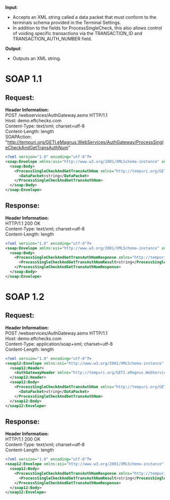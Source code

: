 **Input**:  
- Accepts an XML string called a data packet that must conform to the terminals schema provided in the Terminal Settings.
- In addition to the fields for ProcessSingleCheck, this also allows control of voiding specific transactions via the TRANSACTION_ID and TRANSACTION_AUTH_NUMBER field.
  
**Output**:  
- Outputs an XML string.

# SOAP 1.1
## Request:
**Header Information:**  
POST /webservices/AuthGateway.asmx HTTP/1.1  
Host: demo.eftchecks.com  
Content-Type: text/xml; charset=utf-8  
Content-Length: length  
SOAPAction: "http://tempuri.org/GETI.eMagnus.WebServices/AuthGateway/ProcessSingleCheckAndGetTransAuthNum"


```XML
<?xml version="1.0" encoding="utf-8"?>
<soap:Envelope xmlns:xsi="http://www.w3.org/2001/XMLSchema-instance" xmlns:xsd="http://www.w3.org/2001/XMLSchema" xmlns:soap="http://schemas.xmlsoap.org/soap/envelope/">
  <soap:Body>
    <ProcessSingleCheckAndGetTransAuthNum xmlns="http://tempuri.org/GETI.eMagnus.WebServices/AuthGateway">
      <DataPacket>string</DataPacket>
    </ProcessSingleCheckAndGetTransAuthNum>
  </soap:Body>
</soap:Envelope>
```


## Response:
**Header Information:**  
HTTP/1.1 200 OK  
Content-Type: text/xml; charset=utf-8  
Content-Length: length  

```XML
<?xml version="1.0" encoding="utf-8"?>
<soap:Envelope xmlns:xsi="http://www.w3.org/2001/XMLSchema-instance" xmlns:xsd="http://www.w3.org/2001/XMLSchema" xmlns:soap="http://schemas.xmlsoap.org/soap/envelope/">
  <soap:Body>
    <ProcessSingleCheckAndGetTransAuthNumResponse xmlns="http://tempuri.org/GETI.eMagnus.WebServices/AuthGateway">
      <ProcessSingleCheckAndGetTransAuthNumResult>string</ProcessSingleCheckAndGetTransAuthNumResult>
    </ProcessSingleCheckAndGetTransAuthNumResponse>
  </soap:Body>
</soap:Envelope>
```

# SOAP 1.2

## Request:
**Header Information:**  
POST /webservices/AuthGateway.asmx HTTP/1.1  
Host: demo.eftchecks.com  
Content-Type: application/soap+xml; charset=utf-8  
Content-Length: length  
 
```XML
<?xml version="1.0" encoding="utf-8"?>
<soap12:Envelope xmlns:xsi="http://www.w3.org/2001/XMLSchema-instance" xmlns:xsd="http://www.w3.org/2001/XMLSchema" xmlns:soap12="http://www.w3.org/2003/05/soap-envelope">
  <soap12:Header>
    <AuthGatewayHeader xmlns="http://tempuri.org/GETI.eMagnus.WebServices/AuthGateway" />
  </soap12:Header>
  <soap12:Body>
    <ProcessSingleCheckAndGetTransAuthNum xmlns="http://tempuri.org/GETI.eMagnus.WebServices/AuthGateway">
      <DataPacket>string</DataPacket>
    </ProcessSingleCheckAndGetTransAuthNum>
  </soap12:Body>
</soap12:Envelope>
```

## Response:
**Header Information:**  
HTTP/1.1 200 OK  
Content-Type: text/xml; charset=utf-8  
Content-Length: length  

```XML
<?xml version="1.0" encoding="utf-8"?>
<soap12:Envelope xmlns:xsi="http://www.w3.org/2001/XMLSchema-instance" xmlns:xsd="http://www.w3.org/2001/XMLSchema" xmlns:soap12="http://www.w3.org/2003/05/soap-envelope">
  <soap12:Body>
    <ProcessSingleCheckAndGetTransAuthNumResponse xmlns="http://tempuri.org/GETI.eMagnus.WebServices/AuthGateway">
      <ProcessSingleCheckAndGetTransAuthNumResult>string</ProcessSingleCheckAndGetTransAuthNumResult>
    </ProcessSingleCheckAndGetTransAuthNumResponse>
  </soap12:Body>
</soap12:Envelope>
```

